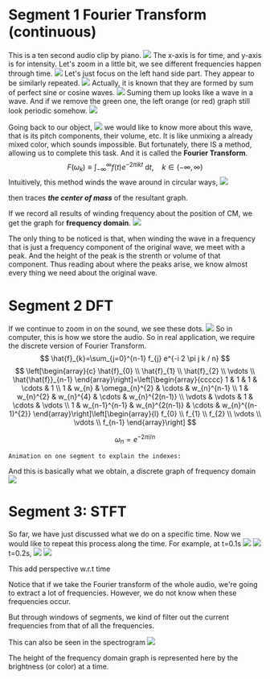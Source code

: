 # Segment 1 Fourier Transform (continuous)
This is a ten second audio clip by piano.
![](2022-08-04-14-28-53.png)
The x-axis is for time, and y-axis is for intensity.
Let's zoom in a little bit, we see different frequencies happen through time.
![](2022-08-04-14-58-43.png)
Let's just focus on the left hand side part. They appear to be similarly repeated.
![](2022-08-04-18-13-14.png)
Actually, it is known that they are formed by sum of perfect sine or cosine waves.
![](2022-08-04-18-26-40.png)
Suming them up looks like a wave in a wave. And if we remove the green one, the left orange (or red) graph still look periodic somehow.
![](2022-08-04-18-33-32.png)

Going back to our object,
![](2022-08-04-18-13-14.png)
we would like to know more about this wave, that is its pitch components, their volume, etc. 
It is like unmixing a already mixed color, which sounds impossible. But fortunately, there IS a method, allowing us to complete this task.
And it is called the **Fourier Transform**.
$$
F\left(\omega_{k}\right) \equiv \int_{-\infty}^{\infty} f(t) e^{-2 \pi i k t} \mathrm{~d} t, \quad k \in(-\infty, \infty)
$$
Intuitively, this method winds the wave around in circular ways, 
![](2022-08-02-16-42-12.png)

then traces ***the center of mass*** of the resultant graph.

If we record all results of winding frequency about the position of CM, we get the graph for **frequency domain**.
![](2022-08-04-17-48-29.png)

The only thing to be noticed is that, when winding the wave in a frequency that is just a frequency component of the original wave, we meet with a peak. And the height of the peak is the strenth or volume of that component. 
Thus reading about where the peaks arise, we know almost every thing we need about the original wave.

# Segment 2 DFT
If we continue to zoom in on the sound, we see these dots.
![](2022-08-04-15-14-11.png)
So in computer, this is how we store the audio. So in real application, we require the discrete version of Fourier Transform.
$$
\hat{f}_{k}=\sum_{j=0}^{n-1} f_{j} e^{-i 2 \pi j k / n}
$$
$$
\left[\begin{array}{c}
\hat{f}_{0} \\
\hat{f}_{1} \\
\hat{f}_{2} \\
\vdots \\
\hat{\hat{f}}_{n-1}
\end{array}\right]=\left[\begin{array}{ccccc}
1 & 1 & 1 & \cdots & 1 \\
1 & w_{n} & \omega_{n}^{2} & \cdots & w_{n}^{n-1} \\
1 & w_{n}^{2} & w_{n}^{4} & \cdots & w_{n}^{2(n-1)} \\
\vdots & \vdots & 1 & \cdots & \vdots \\
1 & w_{n-1}^{n-1} & w_{n}^{2(n-1)} & \cdots & w_{n}^{(n-1)^{2}}
\end{array}\right]\left[\begin{array}{l}
f_{0} \\
f_{1} \\
f_{2} \\
\vdots \\
\vdots \\
f_{n-1}
\end{array}\right]
$$

$$
\omega_{n}=e^{-2 \pi i / n}
$$
```
Animation on one segment to explain the indexes:
```
And this is basically what we obtain, a discrete graph of frequency domain
![](2022-08-04-19-41-00.png)
# Segment 3: STFT
So far, we have just discussed what we do on a specific time. Now we would like to repeat this process along the time.
For example, at t=0.1s
![](2022-08-04-17-08-16.png)
![](2022-08-04-17-10-33.png)
t=0.2s,
![](2022-08-04-17-07-40.png)
![](2022-08-04-17-11-13.png)

This add perspective w.r.t time

Notice that if we take the Fourier transform of the whole audio, we're going to extract a lot of frequencies. However, we do not know when these frequencies occur.

But through windows of segments, we kind of filter out the current frequencies from that of all the frequencies.

This can also be seen in the spectrogram
![](2022-08-02-16-47-37.png)

The height of the frequency domain graph is represented here by the brightness (or color) at a time.